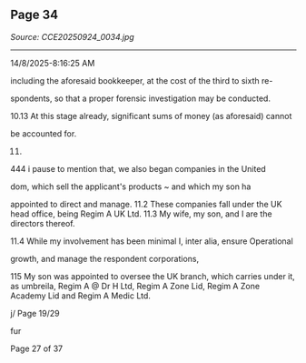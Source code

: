 ## Page 34

*Source: CCE20250924_0034.jpg*

---

14/8/2025-8:16:25 AM

including the aforesaid bookkeeper, at the cost of the third to sixth re-

spondents, so that a proper forensic investigation may be conducted.

10.13 At this stage already, significant sums of money (as aforesaid) cannot

be accounted for.

11.

444 i pause to mention that, we also began companies in the United

dom, which sell the applicant's products ~ and which my son ha

appointed to direct and manage.
11.2 These companies fall under the UK head office, being Regim A UK Ltd.
11.3 My wife, my son, and I are the directors thereof.

11.4 While my involvement has been minimal I, inter alia, ensure Operational

growth, and manage the respondent corporations,

115 My son was appointed to oversee the UK branch, which carries under
it, as umbreila, Regim A @ Dr H Ltd, Regim A Zone Lid, Regim A Zone
Academy Lid and Regim A Medic Ltd.

j/ Page 19/29

fur

Page 27 of 37
